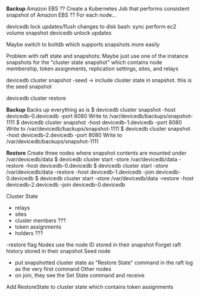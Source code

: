 **Backup**
Amazon EBS
?? Create a Kubernetes Job that performs consistent snapshot of Amazon EBS ??
For each node...

devicedb lock updates/flush changes to disk
bash: sync
perform ec2 volume snapshot
devicedb unlock updates


Maybe switch to boltdb which supports snapshots more easily


Problem with raft state and snapshots:
Maybe just use one of the instance snapshots for the "cluster state snapshot" which contains node membership, token assignments, replication settings, sites, and relays

devicedb cluster snapshot
   -seed -> include cluster state in snapshot. this is the seed snapshot


devicedb cluster restore  

**Backup**
Backs up everything as is
$ devicedb cluster snapshot -host devicedb-0.devicedb -port 8080
Write to /var/devicedb/backups/snapshot-1111
$ devicedb cluster snapshot -host devicedb-1.devicedb -port 8080
Write to /var/devicedb/backups/snapshot-1111
$ devicedb cluster snapshot -host devicedb-2.devicedb -port 8080
Write to /var/devicedb/backups/snapshot-1111

**Restore**
Create three nodes where snapshot contents are mounted under /var/devicedb/data
$ devicedb cluster start -store /var/devicedb/data -restore -host devicedb-0.devicedb
$ devicedb cluster start -store /var/devicedb/data -restore -host devicedb-1.devicedb -join devicedb-0.devicedb
$ devicedb cluster start -store /var/devicedb/data -restore -host devicedb-2.devicedb -join devicedb-0.devicedb

Cluster State
- relays
- sites
- cluster members ???
- token assignments
- holders ???

-restore flag
Nodes use the node ID stored in their snapshot
Forget raft history stored in their snapshot
Seed node
- put snapshotted cluster state as "Restore State" command in the raft log as the very first command
Other nodes
- on join, they see the Set State command and receive

Add RestoreState to cluster state which contains token assignments
